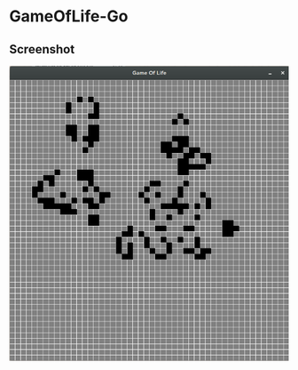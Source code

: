 # GameOfLife-Go

Screenshot
----------
![alt text](https://github.com/GTaumaturgo/GameOfLife-Go/blob/master/gol.png?raw=true)

